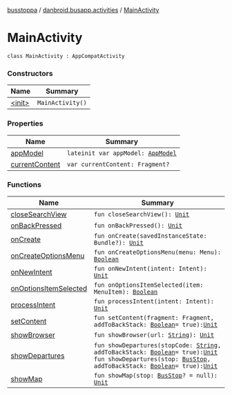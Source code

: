 [busstoppa](../../index.md) / [danbroid.busapp.activities](../index.md) / [MainActivity](./index.md)

# MainActivity

`class MainActivity : AppCompatActivity`

### Constructors

| Name | Summary |
|---|---|
| [&lt;init&gt;](-init-.md) | `MainActivity()` |

### Properties

| Name | Summary |
|---|---|
| [appModel](app-model.md) | `lateinit var appModel: `[`AppModel`](../../danbroid.busapp.models/-app-model/index.md) |
| [currentContent](current-content.md) | `var currentContent: Fragment?` |

### Functions

| Name | Summary |
|---|---|
| [closeSearchView](close-search-view.md) | `fun closeSearchView(): `[`Unit`](https://kotlinlang.org/api/latest/jvm/stdlib/kotlin/-unit/index.html) |
| [onBackPressed](on-back-pressed.md) | `fun onBackPressed(): `[`Unit`](https://kotlinlang.org/api/latest/jvm/stdlib/kotlin/-unit/index.html) |
| [onCreate](on-create.md) | `fun onCreate(savedInstanceState: Bundle?): `[`Unit`](https://kotlinlang.org/api/latest/jvm/stdlib/kotlin/-unit/index.html) |
| [onCreateOptionsMenu](on-create-options-menu.md) | `fun onCreateOptionsMenu(menu: Menu): `[`Boolean`](https://kotlinlang.org/api/latest/jvm/stdlib/kotlin/-boolean/index.html) |
| [onNewIntent](on-new-intent.md) | `fun onNewIntent(intent: Intent): `[`Unit`](https://kotlinlang.org/api/latest/jvm/stdlib/kotlin/-unit/index.html) |
| [onOptionsItemSelected](on-options-item-selected.md) | `fun onOptionsItemSelected(item: MenuItem): `[`Boolean`](https://kotlinlang.org/api/latest/jvm/stdlib/kotlin/-boolean/index.html) |
| [processIntent](process-intent.md) | `fun processIntent(intent: Intent): `[`Unit`](https://kotlinlang.org/api/latest/jvm/stdlib/kotlin/-unit/index.html) |
| [setContent](set-content.md) | `fun setContent(fragment: Fragment, addToBackStack: `[`Boolean`](https://kotlinlang.org/api/latest/jvm/stdlib/kotlin/-boolean/index.html)` = true): `[`Unit`](https://kotlinlang.org/api/latest/jvm/stdlib/kotlin/-unit/index.html) |
| [showBrowser](show-browser.md) | `fun showBrowser(url: `[`String`](https://kotlinlang.org/api/latest/jvm/stdlib/kotlin/-string/index.html)`): `[`Unit`](https://kotlinlang.org/api/latest/jvm/stdlib/kotlin/-unit/index.html) |
| [showDepartures](show-departures.md) | `fun showDepartures(stopCode: `[`String`](https://kotlinlang.org/api/latest/jvm/stdlib/kotlin/-string/index.html)`, addToBackStack: `[`Boolean`](https://kotlinlang.org/api/latest/jvm/stdlib/kotlin/-boolean/index.html)` = true): `[`Unit`](https://kotlinlang.org/api/latest/jvm/stdlib/kotlin/-unit/index.html)<br>`fun showDepartures(stop: `[`BusStop`](../../danbroid.busapp.data/-bus-stop/index.md)`, addToBackStack: `[`Boolean`](https://kotlinlang.org/api/latest/jvm/stdlib/kotlin/-boolean/index.html)` = true): `[`Unit`](https://kotlinlang.org/api/latest/jvm/stdlib/kotlin/-unit/index.html) |
| [showMap](show-map.md) | `fun showMap(stop: `[`BusStop`](../../danbroid.busapp.data/-bus-stop/index.md)`? = null): `[`Unit`](https://kotlinlang.org/api/latest/jvm/stdlib/kotlin/-unit/index.html) |
